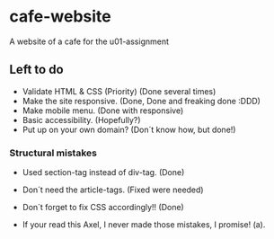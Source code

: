 # cafe-website
A website of a cafe for the u01-assignment

## Left to do

- Validate HTML & CSS (Priority) (Done several times)
- Make the site responsive. (Done, Done and freaking done :DDD)
- Make mobile menu. (Done with responsive)
- Basic accessibility. (Hopefully?)
- Put up on your own domain? (Don´t know how, but done!)

### Structural mistakes

- Used section-tag instead of div-tag. (Done)
- Don´t need the article-tags. (Fixed were needed)
- Don´t forget to fix CSS accordingly!! (Done)

- If your read this Axel, I never made those mistakes, I promise! (a).